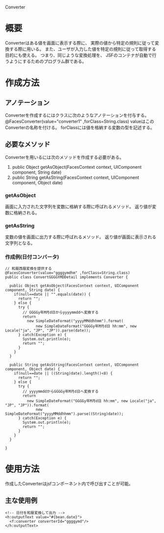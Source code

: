 Converter

# 概要
Converterはある値を画面に表示する際に、
実際の値から特定の規則に従って変換する際に用いる。
また、ユーザが入力した値を特定の規則に従って取得する目的にも使える。
つまり、同じような変換処理を、
JSFのコンテナが自動で行うようにするためのプログラム群である。

# 作成方法
## アノテーション
Converterを作成するにはクラスに次のようなアノテーションを付与する。
@FacesConverter(value="converter1" ,forClass=String.class)
valueはこのConverterの名称を付ける。
forClassには値を格納する変数の型を記述する。
## 必要なメソッド
Converterを用いるには次のメソッドを作成する必要がある。
1. public Object getAsObject(FacesContext context, UIComponent component, String date)
2. public String getAsString(FacesContext context, UIComponent component, Object date)
### getAsObject
画面に入力された文字列を変数に格納する際に呼ばれるメソッド。
返り値が変数に格納される。
### getAsString
変数の値を画面に出力する際に呼ばれるメソッド。
返り値が画面に表示される文字列となる。
### 作成例(日付コンバータ)
    // 和暦西暦変換を提供する
    @FacesConverter(value="ggggymdhm" ,forClass=String.class)
    public class ConvertGGGGYMDDetail implements Converter {

      public Object getAsObject(FacesContext context, UIComponent component, String date) {
        if(null==date || "".equals(date)) {
          return "";
        } else {
          try {
            // GGGGy年M月d日からyyyymmddへ変換する
            return
              new SimpleDateFormat("yyyyMMddhhmm").format(
                  new SimpleDateFormat("GGGGy年M月d日 hh:mm", new Locale("ja", "JP", "JP")).parse(date));
          } catch(Exception e) {
            System.out.println(e);
            return "";
          }
        }
      }

      public String getAsString(FacesContext context, UIComponent component, Object date) {
        if(null==date || ((String)date).length()<8) {
          return "";
        } else {
          try {
            // yyyymmddからGGGGy年M月d日へ変換する
            return
              new SimpleDateFormat("GGGGy年M月d日 hh:mm", new Locale("ja", "JP", "JP")).format(
                  new SimpleDateFormat("yyyyMMddhhmm").parse((String)date));
          } catch(Exception e) {
            System.out.println(e);
            return "";
          }
        }
      }

    }

# 使用方法
作成したConverterはjsfコンポーネント内で呼び出すことが可能。
## 主な使用例
    <!-- 日付を和暦変換して出力 -->
    <h:outputText value="#{bean.date}">
      <f:converter converterId="ggggymd"/>
    </h:outputText>
